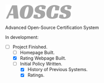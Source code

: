 ![AOSCS Logo](aoscsLogo.png)

Advanced Open-Source Certification System

In development:
- [ ] Project Finished.
  - [ ] Homepage Built.
  - [x] Rating Webpage Built.
  - [ ] Initial Policy Written.
    - [x] History of Previous Systems.
    - [x] Ratings. 
